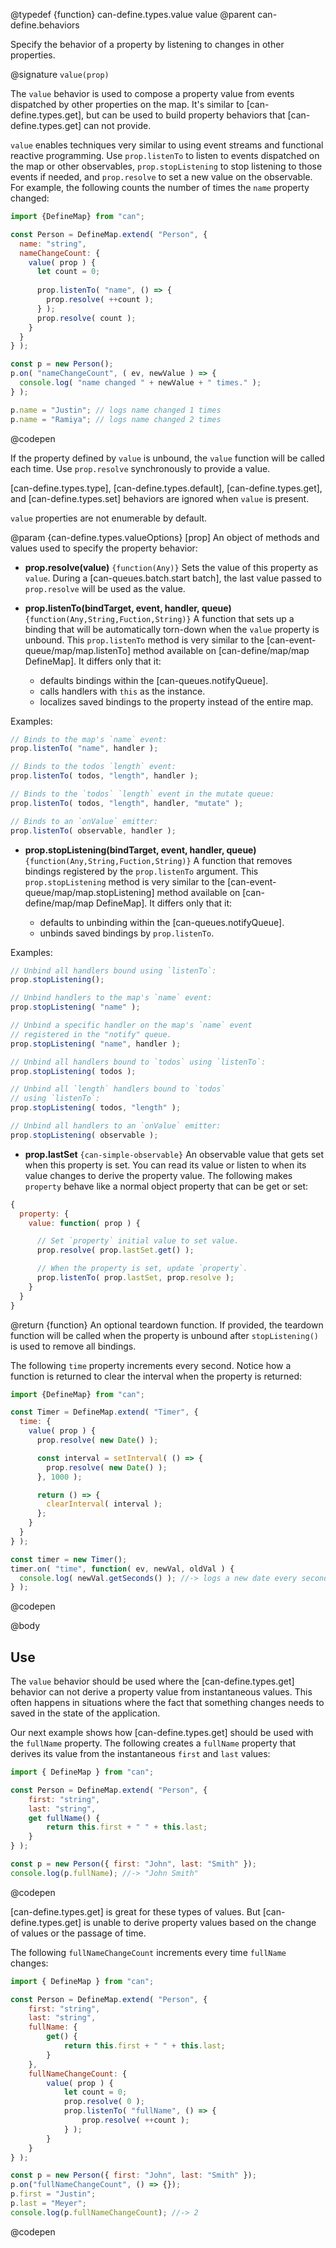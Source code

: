 @typedef {function} can-define.types.value value
@parent can-define.behaviors

Specify the behavior of a property by listening to changes in other properties.

@signature `value(prop)`

  The `value` behavior is used to compose a property value from events dispatched
  by other properties on the map. It's similar to [can-define.types.get], but can
  be used to build property behaviors that [can-define.types.get] can not provide.

  `value` enables techniques very similar to using event streams and functional
  reactive programming. Use `prop.listenTo` to listen to events dispatched on
  the map or other observables, `prop.stopListening` to stop listening to those
  events if needed, and `prop.resolve` to set a new value on the observable.
  For example, the following counts the number of times the `name` property changed:

  ```js
  import {DefineMap} from "can";

  const Person = DefineMap.extend( "Person", {
    name: "string",
    nameChangeCount: {
      value( prop ) {
        let count = 0;
        
        prop.listenTo( "name", () => {
          prop.resolve( ++count );
        } );
        prop.resolve( count );
      }
    }
  } );

  const p = new Person();
  p.on( "nameChangeCount", ( ev, newValue ) => {
    console.log( "name changed " + newValue + " times." );
  } );

  p.name = "Justin"; // logs name changed 1 times
  p.name = "Ramiya"; // logs name changed 2 times
  ```
  @codepen

  If the property defined by `value` is unbound, the `value` function will be called each time. Use `prop.resolve` synchronously
  to provide a value.

  [can-define.types.type], [can-define.types.default], [can-define.types.get], and [can-define.types.set] behaviors are ignored when `value` is present.

  `value` properties are not enumerable by default.

  @param {can-define.types.valueOptions} [prop] An object of methods and values used to specify the property
  behavior:  



  - __prop.resolve(value)__ `{function(Any)}` Sets the value of this property as `value`. During a [can-queues.batch.start batch],
    the last value passed to `prop.resolve` will be used as the value.

  - __prop.listenTo(bindTarget, event, handler, queue)__ `{function(Any,String,Fuction,String)}`  A function that sets up a binding that
    will be automatically torn-down when the `value` property is unbound.  This `prop.listenTo` method is very similar to the [can-event-queue/map/map.listenTo] method available on [can-define/map/map DefineMap].  It differs only that it:

    - defaults bindings within the [can-queues.notifyQueue].
    - calls handlers with `this` as the instance.
    - localizes saved bindings to the property instead of the entire map.

  Examples:

  ```js
  // Binds to the map's `name` event:
  prop.listenTo( "name", handler );

  // Binds to the todos `length` event:
  prop.listenTo( todos, "length", handler );

  // Binds to the `todos` `length` event in the mutate queue:
  prop.listenTo( todos, "length", handler, "mutate" );

  // Binds to an `onValue` emitter:
  prop.listenTo( observable, handler );
  ```

  - __prop.stopListening(bindTarget, event, handler, queue)__ `{function(Any,String,Fuction,String)}`  A function that removes bindings
    registered by the `prop.listenTo` argument.  This `prop.stopListening` method is very similar to the [can-event-queue/map/map.stopListening] method available on [can-define/map/map DefineMap].  It differs only that it:

    - defaults to unbinding within the [can-queues.notifyQueue].
    - unbinds saved bindings by `prop.listenTo`.

  Examples:

  ```js
  // Unbind all handlers bound using `listenTo`:
  prop.stopListening();

  // Unbind handlers to the map's `name` event:
  prop.stopListening( "name" );

  // Unbind a specific handler on the map's `name` event
  // registered in the "notify" queue.
  prop.stopListening( "name", handler );

  // Unbind all handlers bound to `todos` using `listenTo`:
  prop.stopListening( todos );

  // Unbind all `length` handlers bound to `todos`
  // using `listenTo`:
  prop.stopListening( todos, "length" );

  // Unbind all handlers to an `onValue` emitter:
  prop.stopListening( observable );
  ```

  - __prop.lastSet__ `{can-simple-observable}` An observable value that gets set when this
    property is set.  You can read its value or listen to when its value changes to
    derive the property value.  The following makes `property` behave like a
    normal object property that can be get or set:

  ```js
  {
	property: {
      value: function( prop ) {

        // Set `property` initial value to set value.
        prop.resolve( prop.lastSet.get() );

        // When the property is set, update `property`.
        prop.listenTo( prop.lastSet, prop.resolve );
      }
    }
  }
  ```

@return {function} An optional teardown function. If provided, the teardown function
  will be called when the property is unbound after `stopListening()` is used to
  remove all bindings.

  The following `time` property increments every second.  Notice how a function
  is returned to clear the interval when the property is returned:

  ```js
  import {DefineMap} from "can";

  const Timer = DefineMap.extend( "Timer", {
    time: {
      value( prop ) {
        prop.resolve( new Date() );

        const interval = setInterval( () => {
          prop.resolve( new Date() );
        }, 1000 );

        return () => {
          clearInterval( interval );
        };
      }
    }
  } );

  const timer = new Timer();
  timer.on( "time", function( ev, newVal, oldVal ) {
    console.log( newVal.getSeconds() ); //-> logs a new date every second
  } );
  ```
  @codepen

@body

## Use

The `value` behavior should be used where the [can-define.types.get] behavior can
not derive a property value from instantaneous values.  This often happens in situations
where the fact that something changes needs to saved in the state of the application.

Our next example shows how [can-define.types.get] should be used with the
`fullName` property.  The following creates a `fullName` property
that derives its value from the instantaneous `first` and `last` values:

```js
import { DefineMap } from "can";

const Person = DefineMap.extend( "Person", {
	first: "string",
	last: "string",
	get fullName() {
		return this.first + " " + this.last;
	}
} );

const p = new Person({ first: "John", last: "Smith" });
console.log(p.fullName); //-> "John Smith"
```
@codepen

[can-define.types.get] is great for these types of values. But [can-define.types.get]
is unable to derive property values based on the change of values or the
passage of time.

The following `fullNameChangeCount` increments every time `fullName` changes:

```js
import { DefineMap } from "can";

const Person = DefineMap.extend( "Person", {
	first: "string",
	last: "string",
	fullName: {
		get() {
			return this.first + " " + this.last;
		}
	},
	fullNameChangeCount: {
		value( prop ) {
			let count = 0;
			prop.resolve( 0 );
			prop.listenTo( "fullName", () => {
				prop.resolve( ++count );
			} );
		}
	}
} );

const p = new Person({ first: "John", last: "Smith" });
p.on("fullNameChangeCount", () => {});
p.first = "Justin";
p.last = "Meyer";
console.log(p.fullNameChangeCount); //-> 2
```
@codepen